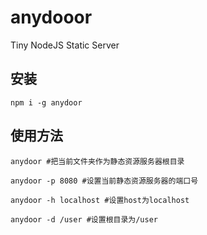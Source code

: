 # anydooor

Tiny NodeJS Static Server

## 安装

```
npm i -g anydoor
```

## 使用方法

```
anydoor #把当前文件夹作为静态资源服务器根目录

anydoor -p 8080 #设置当前静态资源服务器的端口号

anydoor -h localhost #设置host为localhost

anydoor -d /user #设置根目录为/user
```